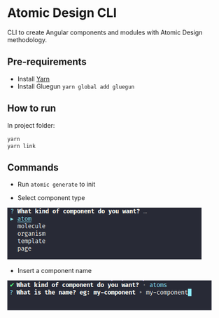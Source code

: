# Atomic Design CLI
CLI to create Angular components and modules with Atomic Design methodology.


## Pre-requirements

- Install [Yarn](https://yarnpkg.com/en/)
- Install Gluegun `yarn global add gluegun`


## How to run

In project folder: 
```
yarn
yarn link
```

## Commands

- Run  `atomic generate` to init

- Select component type

<img src="/docs/assets/type.png" />

- Insert a component name

<img src="/docs/assets/name.png" />

